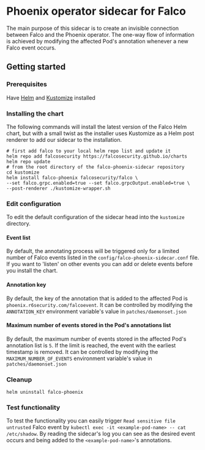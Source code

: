 # Phoenix operator sidecar for Falco

The main purpose of this sidecar is to create an invisible connection between Falco
and the Phoenix operator. The one-way flow of information is achieved by modifying 
the affected Pod's annotation whenever a new Falco event occurs. 

## Getting started

### Prerequisites
Have [Helm](https://helm.sh/) and [Kustomize](https://kustomize.io/) installed

### Installing the chart
The following commands will install the latest version of the Falco Helm chart, but with a small twist as the installer
uses Kustomize as a Helm post renderer to add our sidecar to the installation.
```
# first add falco to your local helm repo list and update it
helm repo add falcosecurity https://falcosecurity.github.io/charts
helm repo update
# from the root directory of the falco-phoenix-sidecar repository
cd kustomize
helm install falco-phoenix falcosecurity/falco \
--set falco.grpc.enabled=true --set falco.grpcOutput.enabled=true \
--post-renderer ./kustomize-wrapper.sh
```

### Edit configuration
To edit the default configuration of the sidecar head into the `kustomize` directory.
#### Event list
By default, the annotating process will be triggered only for a limited number of Falco events
listed in the `config/falco-phoenix-sidecar.conf` file. If you want to 'listen' on other events you can
add or delete events before you install the chart.

#### Annotation key
By default, the key of the annotation that is added to the affected Pod is `phoenix.r6security.com/falcoevent`.
It can be controlled by modifying the `ANNOTATION_KEY` environment variable's value in `patches/daemonset.json`

#### Maximum number of events stored in the Pod's annotations list
By default, the maximum number of events stored in the affected Pod's annotation list is `5`.
If the limit is reached, the event with the earliest timestamp is removed.
It can be controlled by modifying the `MAXIMUM_NUMBER_OF_EVENTS` environment variable's value in `patches/daemonset.json`


### Cleanup

```
helm uninstall falco-phoenix
```

### Test functionality
To test the functionality you can easily trigger `Read sensitive file untrusted` Falco event by
``kubectl exec -it <example-pod-name> -- cat /etc/shadow``. By reading the sidecar's log you can see as
the desired event occurs and being added to the `<example-pod-name>`'s annotations. 